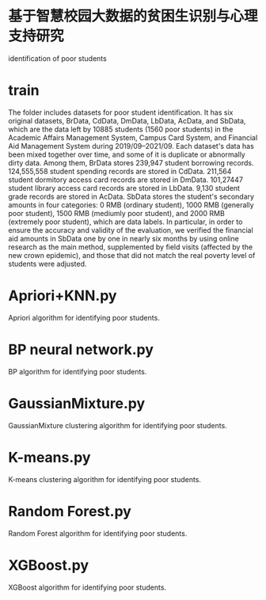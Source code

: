 # 基于智慧校园大数据的贫困生识别与心理支持研究
identification of poor students

# train
The folder includes datasets for poor student identification. It has six original datasets, BrData, CdData, DmData, LbData, AcData, and SbData, which are the data left by 10885 students (1560 poor students) in the Academic Affairs Management System, Campus Card System, and Financial Aid Management System during 2019/09–2021/09. Each dataset's data has been mixed together over time, and some of it is duplicate or abnormally dirty data. Among them, BrData stores 239,947 student borrowing records. 124,555,558 student spending records are stored in CdData. 211,564 student dormitory access card records are stored in DmData. 101,27447 student library access card records are stored in LbData. 9,130 student grade records are stored in AcData. SbData stores the student's secondary amounts in four categories: 0 RMB (ordinary student), 1000 RMB (generally poor student), 1500 RMB (mediumly poor student), and 2000 RMB (extremely poor student), which are data labels. In particular, in order to ensure the accuracy and validity of the evaluation, we verified the financial aid amounts in SbData one by one in nearly six months by using online research as the main method, supplemented by field visits (affected by the new crown epidemic), and those that did not match the real poverty level of students were adjusted.

# Apriori+KNN.py
Apriori algorithm for identifying poor students.

# BP neural network.py
BP algorithm for identifying poor students.

# GaussianMixture.py
GaussianMixture clustering algorithm for identifying poor students.

# K-means.py
K-means clustering algorithm for identifying poor students.

# Random Forest.py
Random Forest algorithm for identifying poor students.

# XGBoost.py
XGBoost algorithm for identifying poor students.
